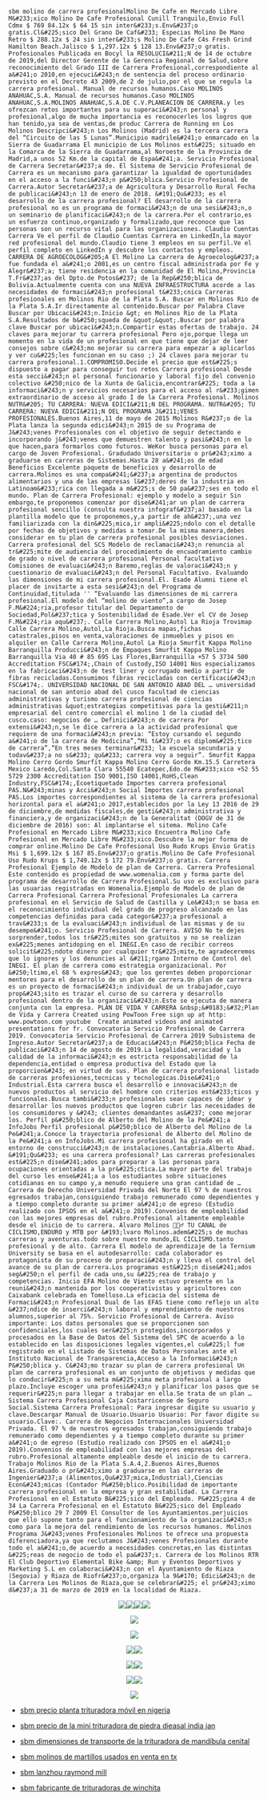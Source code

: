 
```
sbm molino de carrera profesionalMolino De Cafe en Mercado Libre M&#233;xico Molino De Cafe Profesional Cunill Tranquilo,Envio Full Cdmx $ 769 84.12x $ 64 15 sin inter&#233;s.Env&#237;o gratis.Cl&#225;sico Del Grano De Caf&#233; Especias Molino De Mano Retro $ 288.12x $ 24 sin inter&#233;s Molino De Cafe C4s Fresh Grind Hamilton Beach.Jalisco $ 1,297.12x $ 128 13.Env&#237;o gratis. Profesionales Publicada en Bocyl la RESOLUCI&#211;N de 14 de octubre de 2019,del Director Gerente de la Gerencia Regional de Salud,sobre reconocimiento del Grado III de Carrera Profesional,correspondiente al a&#241;o 2010,en ejecuci&#243;n de sentencia del proceso ordinario previsto en el Decreto 43 2009,de 2 de julio,por el que se regula la carrera profesional. Manual de recursos humanos.Caso MOLINOS ANAHUAC,S.A. Manual de recursos humanos.Caso MOLINOS ANAHUAC,S.A.MOLINOS ANAHUAC,S.A.DE C.V.PLANEACION DE CARRERA.y les ofrezcan retos importantes para su superaci&#243;n personal y profesional,algo de mucha importancia es reconocerles los logros que han tenido,ya sea de ventas,de produc Carrera de Running en Los Molinos Descripci&#243;n Los Molinos (Madrid) es la tercera carrera del “Circuito de las 5 Lunas”.Municipio madrile&#241;o enmarcado en la Sierra de Guadarrama El municipio de Los Molinos est&#225; situado en la Comarca de la Sierra de Guadarrama,al Noroeste de la Provincia de Madrid,a unos 52 Km.de la capital de Espa&#241;a. Servicio Profesional de Carrera Secretar&#237;a de. El Sistema de Servicio Profesional de Carrera es un mecanismo para garantizar la igualdad de oportunidades en el acceso a la funci&#243;n p&#250;blica.Servicio Profesional de Carrera.Autor Secretar&#237;a de Agricultura y Desarrollo Rural Fecha de publicaci&#243;n 13 de enero de 2018. &#191;Qu&#233; es el desarrollo de la carrera profesional? El desarrollo de la carrera profesional no es un programa de formaci&#243;n de una sesi&#243;n,o un seminario de planificaci&#243;n de la carrera.Por el contrario,es un esfuerzo continuo,organizado y formalizado,que reconoce que las personas son un recurso vital para las organizaciones. Claudio Cuentas Carrera Ve el perfil de Claudio Cuentas Carrera en LinkedIn,la mayor red profesional del mundo.Claudio tiene 3 empleos en su perfil.Ve el perfil completo en LinkedIn y descubre los contactos y empleos. CARRERA DE AGROECOLOG&#205;A El Molino La carrera de Agroecolog&#237;a fue fundada el a&#241;o 2001,es un centro fiscal administrada por Fe y Alegr&#237;a; tiene residencia en la comunidad de El Molino,Provincia T.Fr&#237;as del Dpto.de Potos&#237; de la Rep&#250;blica de Bolivia.Actualmente cuenta con una NUEVA INFRAESTRUCTURA acorde a las necesidades de formaci&#243;n profesional t&#233;cnica Carreras profesionales en Molinos Rio de la Plata S.A. Buscar en Molinos Rio de la Plata S.A.Ir directamente al contenido.Buscar por Palabra Clave Buscar por Ubicaci&#243;n.Inicio &gt; en Molinos Rio de la Plata S.A.Resultados de b&#250;squeda de &quot;&quot;.Buscar por palabra clave Buscar por ubicaci&#243;n.Compartir estas ofertas de trabajo. 24 claves para mejorar tu carrera profesional Pero ojo,porque llega un momento en la vida de un profesional en que tiene que dejar de leer consejos sobre c&#243;mo mejorar su carrera para empezar a aplicarlos y ver cu&#225;les funcionan en su caso ;) 24 claves para mejorar tu carrera profesional.1.COMPROMISO.Decide el precio que est&#225;s dispuesto a pagar para conseguir tus retos Carrera profesional Desde esta secci&#243;n el personal funcionario y laboral fijo del convenio colectivo &#250;nico de la Xunta de Galicia,encontrar&#225; toda a la informaci&#243;n y servicios necesarios para el acceso al r&#233;gimen extraordinario de acceso al grado I de la Carrera Profesional. Molinos NUTR&#205; TU CARRERA: NUEVA EDICI&#211;N DEL PROGRAMA. NUTR&#205; TU CARRERA: NUEVA EDICI&#211;N DEL PROGRAMA J&#211;VENES PROFESIONALES.Buenos Aires,11 de mayo de 2015 Molinos R&#237;o de la Plata lanza la segunda edici&#243;n 2015 de su Programa de J&#243;venes Profesionales con el objetivo de seguir detectando e incorporando j&#243;venes que demuestren talento y pasi&#243;n en lo que hacen,para formarlos como futuros. WeKor busca personas para el cargo de Joven Profesional. Gradudado Universitario o pr&#243;ximo a graduarse en carreras de Sistemas.Hasta 28 a&#241;os de edad Beneficios Excelente paquete de beneficios y desarrollo de carrera.Molinos es una compa&#241;&#237;a argentina de productos alimentarios y una de las empresas l&#237;deres de la industria en Latinoam&#233;rica con llegada a m&#225;s de 50 pa&#237;ses en todo el mundo. Plan de Carrera Profesional: ejemplo y modelo a seguir Sin embargo,te proponemos comenzar por dise&#241;ar un plan de carrera profesional sencillo (consulta nuestra infograf&#237;a) basado en la plantilla modelo que te proponemos,y,a partir de ah&#237;,una vez familiarizada con la din&#225;mica,ir ampli&#225;ndolo con el detalle por fechas de objetivos y medidas a tomar.De la misma manera,debes considerar en tu plan de carrera profesional posibles desviaciones. Carrera profesional del SCS Modelo de reclamaci&#243;n renuncia al tr&#225;mite de audiencia del procedimiento de encuadramiento cambio de grado o nivel de carrera profesional Personal facultativo Comisiones de evaluaci&#243;n Baremo,reglas de valoraci&#243;n y cuestionario de evaluaci&#243;n del Personal Facultativo. Evaluando las dimensiones de mi carrera profesional.El. Esade Alumni tiene el placer de invitarte a esta sesi&#243;n del Programa de Continuidad,titulada '' “Evaluando las dimensiones de mi carrera profesional.El modelo del “molino de viento”,a cargo de Josep F.M&#224;ria,profesor titular del Departamento de Sociedad,Pol&#237;tica y Sostenibilidad de Esade.Ver el CV de Josep F.M&#224;ria aqu&#237;. Calle Carrera Molino,Autol La Rioja Trovimap Calle Carrera Molino,Autol,La Rioja.Busca mapas,fichas catastrales,pisos en venta,valoraciones de inmuebles y pisos en alquiler en Calle Carrera Molino,Autol La Rioja Smurfit Kappa Molino Barranquilla Producci&#243;n de Empaques Smurfit Kappa Molino Barranquilla Via 40 # 85 695 Las Flores,Barranquilla +57 5 3734 500 Accreditation FSC&#174;,Chain of Custody,ISO 14001 Nos especializamos en la fabricaci&#243;n de test liner y corrugado medio a partir de fibras recicladas.Consumimos fibras recicladas con certificaci&#243;n FSC&#174;. UNIVERSIDAD NACIONAL DE SAN ANTONIO ABAD DEL … universidad nacional de san antonio abad del cusco facultad de ciencias administrativas y turismo carrera profesional de ciencias administrativas &quot;estrategias competitivas para la gesti&#211;n empresarial del centro comercial el molino 1 de la ciudad del cusco.caso: negocios de … Definici&#243;n de carrera Por extensi&#243;n,se le dice carrera a la actividad profesional que requiere de una formaci&#243;n previa: “Estoy cursando el segundo a&#241;o de la carrera de Medicina”,“Mi t&#237;o es diplom&#225;tico de carrera”,“En tres meses terminar&#233; la escuela secundaria y todav&#237;a no s&#233; qu&#233; carrera voy a seguir”. Smurfit Kappa Molino Cerro Gordo Smurfit Kappa Molino Cerro Gordo Km.15.5 Carretera Mexico Laredo,Col.Santa Clara 55540 Ecatepec,Edo.de M&#233;xico +52 55 5729 2300 Accreditation ISO 9001,ISO 14001,RoHS,Clean Industry,FSC&#174;,Ecoetiquetado Importes carrera profesional PAS.N&#243;minas y Acci&#243;n Social Importes carrera profesional PAS.Los importes correspondientes al sistema de la carrera profesional horizontal para el a&#241;o 2017,establecidos por la Ley 13 2016 de 29 de diciembre,de medidas fiscales,de gesti&#243;n administrativa y financiera,y de organizaci&#243;n de la Generalitat (DOGV de 31 de diciembre de 2016) son: Al implantarse el sitema. Molino Cafe Profesional en Mercado Libre M&#233;xico Encuentra Molino Cafe Profesional en Mercado Libre M&#233;xico.Descubre la mejor forma de comprar online.Molino De Cafe Profesional Uso Rudo Krups Envio Gratis Msi $ 1,699.12x $ 167 85.Env&#237;o gratis.Molino De Cafe Profesional Uso Rudo Krups $ 1,749.12x $ 172 79.Env&#237;o gratis. Carrera Profesional Ejemplo de Modelo de plan de Carrera. Carrera Profesional Este contenido es propiedad de www.womenalia.com y forma parte del programa de desarrollo de Carrera Profesional.Su uso es exclusivo para las usuarias registradas en Womenalia.Ejemplo de Modelo de plan de Carrera Profesional Carrera Profesional Profesionales La carrera profesional en el Servicio de Salud de Castilla y Le&#243;n se basa en el reconocimiento individual del grado de progreso alcanzado en las competencias definidas para cada categor&#237;a profesional a trav&#233;s de la evaluaci&#243;n individual de las mismas y de su desempe&#241;o. Servicio Profesional de Carrera. AVISO No te dejes sorprender,todos los tr&#225;mites son gratuitos y no se realizan ex&#225;menes antidoping en el INEGI.En caso de recibir correos solicit&#225;ndote dinero por cualquier tr&#225;mite,te agradeceremos que lo ignores y los denuncies al &#211;rgano Interno de Control del INEGI. El plan de carrera como estrategia organizacional. Por &#250;ltimo,el 68 % expres&#243; que los gerentes deben proporcionar mentores para el desarrollo de un plan de carrera.Un plan de carrera es un proyecto de formaci&#243;n individual de un trabajador,cuyo prop&#243;sito es trazar el curso de su carrera y desarrollo profesional dentro de la organizaci&#243;n.Este se ejecuta de manera conjunta con la empresa. PLAN DE VIDA Y CARRERA &nbsp;&#0183;&#32;Plan de Vida y Carrera Created using PowToon Free sign up at http: www.powtoon.com youtube  Create animated videos and animated presentations for fr. Convocatoria Servicio Profesional de Carrera 2019. Convocatoria Servicio Profesional de Carrera 2019 Subsistema de Ingreso.Autor Secretar&#237;a de Educaci&#243;n P&#250;blica Fecha de publicaci&#243;n 14 de agosto de 2019.La legalidad,veracidad y la calidad de la informaci&#243;n es estricta responsabilidad de la dependencia,entidad o empresa productiva del Estado que la proporcion&#243; en virtud de sus. Plan de carrera profesional listado de carreras profesiones,tecnicas y tecnologicas.Dise&#241;o Industrial.Esta carrera busca el desarrollo e innovaci&#243;n de nuevos productos al servicio del hombre con criterios est&#233;ticos y funcionales.Busca tambi&#233;n profesionales sean capaces de idear y desarrollar los nuevos productos que logren cubrir las necesidades de los consumidores y &#243; clientes demandantes as&#237; como mejorar los. Perfil p&#250;blico de Alberto del Molino de la Pe&#241;a InfoJobs Perfil profesional p&#250;blico de Alberto del Molino de la Pe&#241;a.Conoce la trayectoria profesional de Alberto del Molino de la Pe&#241;a en InfoJobs.Mi carrera profesional ha girado en el entorno de construcci&#243;n de instalaciones.Cantabria.Alberto Abad. &#191;Qu&#233; es una carrera profesional? Las carreras profesionales est&#225;n dise&#241;ados para preparar a las personas para ocupaciones orientadas a la pr&#225;ctica.La mayor parte del trabajo del curso les ense&#241;a a los estudiantes sobre situaciones cotidianas en su campo y,a menudo requiere una gran cantidad de … Carrera de Derecho Universidad Privada del Norte El 97 % de nuestros egresados trabajan,consiguiendo trabajo remunerado como dependientes y a tiempo completo durante su primer a&#241;o de egreso (Estudio realizado con IPSOS en el a&#241;o 2019).Convenios de empleabilidad con las mejores empresas del rubro.Profesional altamente empleable desde el inicio de tu carrera. Alvaro Molinos 🚵🏼‍♂️ TU CANAL de CICLISMO,ENDURO y MTB por &#193;lvaro Molinos.adem&#225;s de muchas carreras y aventuras.todo sobre nuestro mundo,EL CICLISMO.tanto profesional y de alto. Carrera El modelo de aprendizaje de la Ternium University se basa en el autodesarrollo: cada colaborador es protagonista de su proceso de preparaci&#243;n y lleva el control del avance de su plan de carrera.Los programas est&#225;n dise&#241;ados seg&#250;n el perfil de cada uno,su &#225;rea de trabajo y competencias. Inicio EFA Molino de Viento estuvo presente en la reuni&#243;n mantenida por los cooperativistas y agricultores con Caixabank celebrada en Tomelloso.La eficacia del sistema de Formaci&#243;n Profesional Dual de las EFAS tiene como reflejo un alto &#237;ndice de inserci&#243;n laboral y emprendimiento de nuestros alumnos,superior al 75%. Servicio Profesional de Carrera. Aviso importante: Los datos personales que se proporcionen son confidenciales,los cuales ser&#225;n protegidos,incorporados y procesados en la Base de Datos del Sistema del SPC de acuerdo a lo establecido en las disposiciones legales vigentes,el cu&#225;l fue registrado en el Listado de Sistemas de Datos Personales ante el Instituto Nacional de Transparencia,Acceso a la Informaci&#243;n P&#250;blica y. C&#243;mo trazar su plan de carrera profesional Un plan de carrera profesional es un conjunto de objetivos y medidas que lo conducir&#225;n a su meta m&#225;xima meta profesional a largo plazo.Incluye escoger una profesi&#243;n y planificar los pasos que se requerir&#225;n para llegar a trabajar en ella.Se trata de un plan … Sistema Carrera Profesional Caja Costarricense de Seguro Social.Sistema Carrera Profesional: Para ingresar digite su usuario y clave.Descargar Manual de Usuario.Usuario Usuario: Por favor digite su usuario.Clave:. Carrera de Negocios Internacionales Universidad Privada. El 97 % de nuestros egresados trabajan,consiguiendo trabajo remunerado como dependientes y a tiempo completo durante su primer a&#241;o de egreso (Estudio realizado con IPSOS en el a&#241;o 2019).Convenios de empleabilidad con las mejores empresas del rubro.Profesional altamente empleable desde el inicio de tu carrera. Trabajo Molinos Rio de la Plata S.A.4,2.Buenos Aires,Buenos Aires.Graduado o pr&#243;ximo a graduarse en las carreras de Ingenier&#237;a (Alimentos,Qu&#237;mica,Industrial),Ciencias Econ&#243;micas (Contador P&#250;blico.Posibilidad de importante carrera profesional en la empresa y gran estabilidad. La Carrera Profesional en el Estatuto B&#225;sico del Empleado. P&#225;gina 4 de 34 La Carrera Profesional en el Estatuto B&#225;sico del Empleado P&#250;blico 29 7 2009 El Consultor de los Ayuntamientos.perjuicios que ello supone tanto para el funcionamiento de la organizaci&#243;n como para la mejora del rendimiento de los recursos humanos. Molinos Programa J&#243;venes Profesionales Molinos te ofrece una propuesta diferenciadora,ya que reclutamos J&#243;venes Profesionales durante todo el a&#241;o,de acuerdo a necesidades concretas,en las distintas &#225;reas de negocio de todo el pa&#237;s. Carrera de los Molinos RTR El Club Deportivo Elemental Bike &amp; Run y Eventos Deportivos y Marketing S.L en colaboraci&#243;n con el Ayuntamiento de Riaza (Segovia) y Riaza de Riofr&#237;o,organiza la 9&#170; Edici&#243;n de la Carrera Los Molinos de Riaza,que se celebrar&#225; el pr&#243;ximo d&#237;a 31 de marzo de 2019 en la localidad de Riaza. 
```

<div align="center">

<a href="https://es-mill.shibang-china.com/github&k=sbm+molino+de+carrera+profesional"><img src="https://static.shibang-china.com/es/mill/index.jpg"></a><a href="https://es-mill.shibang-china.com/materials.htmlgithub&k=sbm+molino+de+carrera+profesional"><img src="https://static.shibang-china.com/es/mill/materials.jpg"></a><a href="https://es-mill.shibang-china.com/about.htmlgithub&k=sbm+molino+de+carrera+profesional"><img src="https://static.shibang-china.com/es/mill/about.jpg"></a><a href="https://es-mill.shibang-china.com/contact.htmlgithub&k=sbm+molino+de+carrera+profesional"><img src="https://static.shibang-china.com/es/mill/contact.jpg"></a>

<a href="https://es-mill.shibang-china.com/github&k=sbm+molino+de+carrera+profesional"><img src="https://static.shibang-china.com/es/mill/banner.jpg"></a>

<a href="https://swt.shibang-china.com/github&k=sbm+molino+de+carrera+profesional"><img src="https://static.shibang-china.com/es/mill/chat.jpg"></a>

<a href="https://es-mill.shibang-china.com/products/vertical-roller-mill.htmlgithub&k=sbm+molino+de+carrera+profesional"><img src="https://static.shibang-china.com/es/mill/vertical.jpg"></a><a href="https://es-mill.shibang-china.com/products/raymond-mill.htmlgithub&k=sbm+molino+de+carrera+profesional"><img src="https://static.shibang-china.com/es/mill/raymond.jpg"></a>

<a href="https://es-mill.shibang-china.com/products/ultrafine-grinding-mill.htmlgithub&k=sbm+molino+de+carrera+profesional"><img src="https://static.shibang-china.com/es/mill/ultrafine.jpg"></a><a href="https://es-mill.shibang-china.com/products/trapezium-grinding-mill.htmlgithub&k=sbm+molino+de+carrera+profesional"><img src="https://static.shibang-china.com/es/mill/trapezium.jpg"></a>

<a href="https://es-mill.shibang-china.com/products/ball-mill.htmlgithub&k=sbm+molino+de+carrera+profesional"><img src="https://static.shibang-china.com/es/mill/ball.jpg"></a><a href="https://es-mill.shibang-china.com/products/hammer-mill.htmlgithub&k=sbm+molino+de+carrera+profesional"><img src="https://static.shibang-china.com/es/mill/hammer.jpg"></a>

<a href="https://swt.shibang-china.com/github&k=sbm+molino+de+carrera+profesional"><img src="https://static.shibang-china.com/es/mill/case.jpg"></a>

</div>


* [sbm precio planta trituradora móvil en nigeria](sbm%20precio%20planta%20trituradora%20m%C3%B3vil%20en%20nigeria.md)

* [sbm precio de la mini trituradora de piedra dieasal india jan](sbm%20precio%20de%20la%20mini%20trituradora%20de%20piedra%20dieasal%20india%20jan.md)

* [sbm dimensiones de transporte de la trituradora de mandíbula cenital](sbm%20dimensiones%20de%20transporte%20de%20la%20trituradora%20de%20mand%C3%ADbula%20cenital.md)

* [sbm molinos de martillos usados ​​en venta en tx](sbm%20molinos%20de%20martillos%20usados%20%E2%80%8B%E2%80%8Ben%20venta%20en%20tx.md)

* [sbm lanzhou raymond mill](sbm%20lanzhou%20raymond%20mill.md)

* [sbm fabricante de trituradoras de winchita](sbm%20fabricante%20de%20trituradoras%20de%20winchita.md)